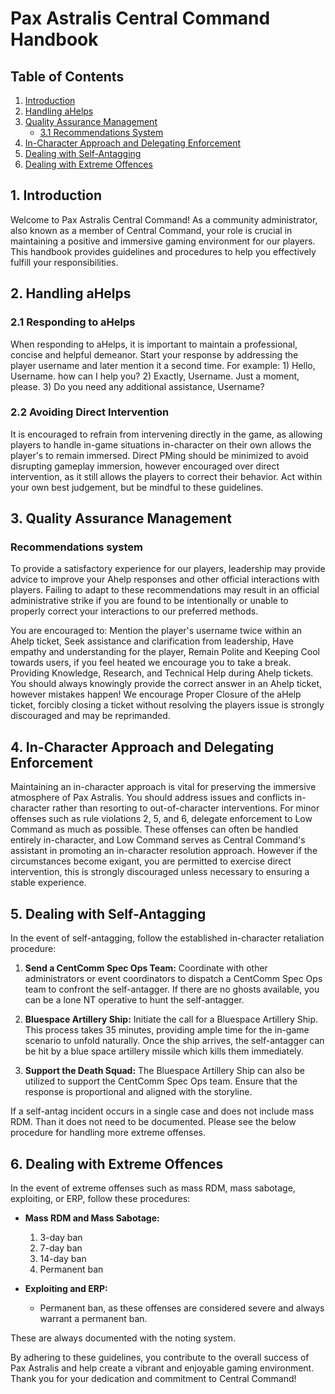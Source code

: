 # Pax Astralis Central Command Handbook

## Table of Contents

1. [Introduction](#introduction)
2. [Handling aHelps](#handling-ahelps)
3. [Quality Assurance Management](#quality-assurance-management)
   - [3.1 Recommendations System](#31-scoring-system)
4. [In-Character Approach and Delegating Enforcement](#in-character-approach-and-delegating-enforcement)
5. [Dealing with Self-Antagging](#dealing-with-self-antagging)
6. [Dealing with Extreme Offences](#dealing-with-extreme-offences)

## 1. Introduction

Welcome to Pax Astralis Central Command! As a community administrator, also known as a member of Central Command, your role is crucial in maintaining a positive and immersive gaming environment for our players. This handbook provides guidelines and procedures to help you effectively fulfill your responsibilities.

## 2. Handling aHelps

### 2.1 Responding to aHelps

When responding to aHelps, it is important to maintain a professional, concise and helpful demeanor. Start your response by addressing the player username and later mention it a second time. For example: 1) Hello, Username. how can I help you? 2) Exactly, Username. Just a moment, please. 3) Do you need any additional assistance, Username?


### 2.2 Avoiding Direct Intervention

It is encouraged to refrain from intervening directly in the game, as allowing players to handle in-game situations in-character on their own allows the player's to remain immersed. Direct PMing should be minimized to avoid disrupting gameplay immersion, however encouraged over direct intervention, as it still allows the players to correct their behavior. Act within your own best judgement, but be mindful to these guidelines.

## 3. Quality Assurance Management

### Recommendations system

To provide a satisfactory experience for our players, leadership may provide advice to improve your Ahelp responses and other official interactions with players. Failing to adapt to these recommendations may result in an official administrative strike if you are found to be intentionally or unable to properly correct your interactions to our preferred methods.

You are encouraged to: Mention the player's username twice within an Ahelp ticket, Seek assistance and clarification from leadership, Have empathy and understanding for the player, Remain Polite and Keeping Cool towards users, if you feel heated we encourage you to take a break. Providing Knowledge, Research, and Technical Help during Ahelp tickets. You should always knowingly provide the correct answer in an Ahelp ticket, however mistakes happen! We encourage Proper Closure of the aHelp ticket, forcibly closing a ticket without resolving the players issue is strongly discouraged and may be reprimanded.

## 4. In-Character Approach and Delegating Enforcement

Maintaining an in-character approach is vital for preserving the immersive atmosphere of Pax Astralis. You should address issues and conflicts in-character rather than resorting to out-of-character interventions. For minor offenses such as rule violations 2, 5, and 6, delegate enforcement to Low Command as much as possible. These offenses can often be handled entirely in-character, and Low Command serves as Central Command's assistant in promoting an in-character resolution approach. However if the circumstances become exigant, you are permitted to exercise direct intervention, this is strongly discouraged unless necessary to ensuring a stable experience.


## 5. Dealing with Self-Antagging

In the event of self-antagging, follow the established in-character retaliation procedure:

1. **Send a CentComm Spec Ops Team:** Coordinate with other administrators or event coordinators to dispatch a CentComm Spec Ops team to confront the self-antagger. If there are no ghosts available, you can be a lone NT operative to hunt the self-antagger.

2. **Bluespace Artillery Ship:** Initiate the call for a Bluespace Artillery Ship. This process takes 35 minutes, providing ample time for the in-game scenario to unfold naturally. Once the ship arrives, the self-antagger can be hit by a blue space artillery missile which kills them immediately. 

3. **Support the Death Squad:** The Bluespace Artillery Ship can also be utilized to support the CentComm Spec Ops team. Ensure that the response is proportional and aligned with the storyline.

If a self-antag incident occurs in a single case and does not include mass RDM. Than it does not need to be documented. Please see the below procedure for handling more extreme offenses.

## 6. Dealing with Extreme Offences

In the event of extreme offenses such as mass RDM, mass sabotage, exploiting, or ERP, follow these procedures:

- **Mass RDM and Mass Sabotage:**
  1. 3-day ban
  2. 7-day ban
  3. 14-day ban
  4. Permanent ban

- **Exploiting and ERP:**
  - Permanent ban, as these offenses are considered severe and always warrant a permanent ban.

These are always documented with the noting system. 

By adhering to these guidelines, you contribute to the overall success of Pax Astralis and help create a vibrant and enjoyable gaming environment. Thank you for your dedication and commitment to Central Command!
